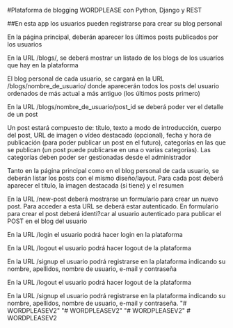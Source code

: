  #Plataforma de blogging WORDPLEASE con Python, Django y REST

##En esta app los usuarios pueden registrarse para crear su blog personal

En la página principal, deberán aparecer los últimos posts publicados por los usuarios

En la URL /blogs/, se deberá mostrar un listado de los blogs de los usuarios que hay en la plataforma

El blog personal de cada usuario, se cargará en la URL /blogs/nombre_de_usuario/ donde
aparecerán todos los posts del usuario ordenados de más actual a más antiguo (los últimos
posts primero)

En la URL /blogs/nombre_de_usuario/post_id se deberá poder ver el detalle de un post

Un post estará compuesto de: título, texto a modo de introducción, cuerpo del post, URL de
imagen o vídeo destacado (opcional), fecha y hora de publicación (para poder publicar un post
en el futuro), categorías en las que se publican (un post puede publicarse en una o varias
categorías). Las categorías deben poder ser gestionadas desde el administrador


Tanto en la página principal como en el blog personal de cada usuario, se deberán listar los
posts con el mismo diseño/layout. Para cada post deberá aparecer el título, la imagen
destacada   (si tiene) y el resumen

En la URL /new-post deberá mostrarse un formulario para crear un nuevo post. Para acceder a
esta URL se deberá estar autenticado. En formulario para crear el post deberá identi?car al
usuario autenticado para publicar el POST en el blog del usuario

En la URL /login el usuario podrá hacer login en la plataforma

En la URL /logout el usuario podrá hacer logout de la plataforma

En la URL /signup el usuario podrá registrarse en la plataforma indicando su nombre, apellidos,
nombre de usuario, e-mail y contraseña

En la URL /logout el usuario podrá hacer logout de la plataforma

En la URL /signup el usuario podrá registrarse en la plataforma indicando su nombre, apellidos,
nombre de usuario, e-mail y contraseña.
"# WORDPLEASEV2" 
"# WORDPLEASEV2" 
"# WORDPLEASEV2" 
#   W O R D P L E A S E V 2  
 